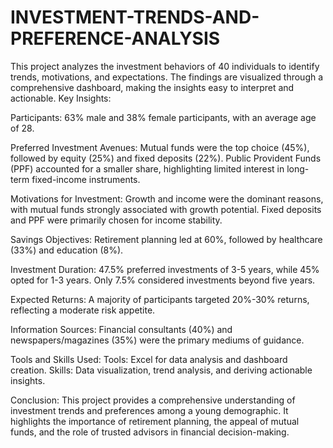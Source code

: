 # INVESTMENT-TRENDS-AND-PREFERENCE-ANALYSIS
This project analyzes the investment behaviors of 40 individuals to identify trends, motivations, and expectations. The findings are visualized through a comprehensive dashboard, making the insights easy to interpret and actionable.
Key Insights:

Participants:
63% male and 38% female participants, with an average age of 28.

Preferred Investment Avenues:
Mutual funds were the top choice (45%), followed by equity (25%) and fixed deposits (22%).
Public Provident Funds (PPF) accounted for a smaller share, highlighting limited interest in long-term fixed-income instruments.

Motivations for Investment:
Growth and income were the dominant reasons, with mutual funds strongly associated with growth potential.
Fixed deposits and PPF were primarily chosen for income stability.

Savings Objectives:
Retirement planning led at 60%, followed by healthcare (33%) and education (8%).

Investment Duration:
47.5% preferred investments of 3-5 years, while 45% opted for 1-3 years. Only 7.5% considered investments beyond five years.

Expected Returns:
A majority of participants targeted 20%-30% returns, reflecting a moderate risk appetite.

Information Sources:
Financial consultants (40%) and newspapers/magazines (35%) were the primary mediums of guidance.

Tools and Skills Used:
Tools: Excel for data analysis and dashboard creation.
Skills: Data visualization, trend analysis, and deriving actionable insights.

Conclusion:
This project provides a comprehensive understanding of investment trends and preferences among a young demographic. It highlights the importance of retirement planning, the appeal of mutual funds, and the role of trusted advisors in financial decision-making.


